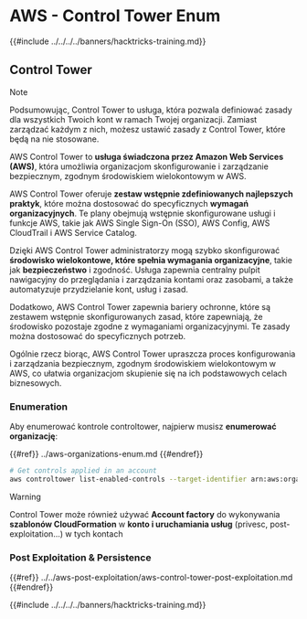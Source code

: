 # AWS - Control Tower Enum

{{#include ../../../../banners/hacktricks-training.md}}

## Control Tower

> [!NOTE]
> Podsumowując, Control Tower to usługa, która pozwala definiować zasady dla wszystkich Twoich kont w ramach Twojej organizacji. Zamiast zarządzać każdym z nich, możesz ustawić zasady z Control Tower, które będą na nie stosowane.

AWS Control Tower to **usługa świadczona przez Amazon Web Services (AWS)**, która umożliwia organizacjom skonfigurowanie i zarządzanie bezpiecznym, zgodnym środowiskiem wielokontowym w AWS.

AWS Control Tower oferuje **zestaw wstępnie zdefiniowanych najlepszych praktyk**, które można dostosować do specyficznych **wymagań organizacyjnych**. Te plany obejmują wstępnie skonfigurowane usługi i funkcje AWS, takie jak AWS Single Sign-On (SSO), AWS Config, AWS CloudTrail i AWS Service Catalog.

Dzięki AWS Control Tower administratorzy mogą szybko skonfigurować **środowisko wielokontowe, które spełnia wymagania organizacyjne**, takie jak **bezpieczeństwo** i zgodność. Usługa zapewnia centralny pulpit nawigacyjny do przeglądania i zarządzania kontami oraz zasobami, a także automatyzuje przydzielanie kont, usług i zasad.

Dodatkowo, AWS Control Tower zapewnia bariery ochronne, które są zestawem wstępnie skonfigurowanych zasad, które zapewniają, że środowisko pozostaje zgodne z wymaganiami organizacyjnymi. Te zasady można dostosować do specyficznych potrzeb.

Ogólnie rzecz biorąc, AWS Control Tower upraszcza proces konfigurowania i zarządzania bezpiecznym, zgodnym środowiskiem wielokontowym w AWS, co ułatwia organizacjom skupienie się na ich podstawowych celach biznesowych.

### Enumeration

Aby enumerować kontrole controltower, najpierw musisz **enumerować organizację**:

{{#ref}}
../aws-organizations-enum.md
{{#endref}}
```bash
# Get controls applied in an account
aws controltower list-enabled-controls --target-identifier arn:aws:organizations::<acc_id>:ou/<ou-id>
```
> [!WARNING]
> Control Tower może również używać **Account factory** do wykonywania **szablonów CloudFormation** w **konto i uruchamiania usług** (privesc, post-exploitation...) w tych kontach

### Post Exploitation & Persistence

{{#ref}}
../../aws-post-exploitation/aws-control-tower-post-exploitation.md
{{#endref}}

{{#include ../../../../banners/hacktricks-training.md}}
